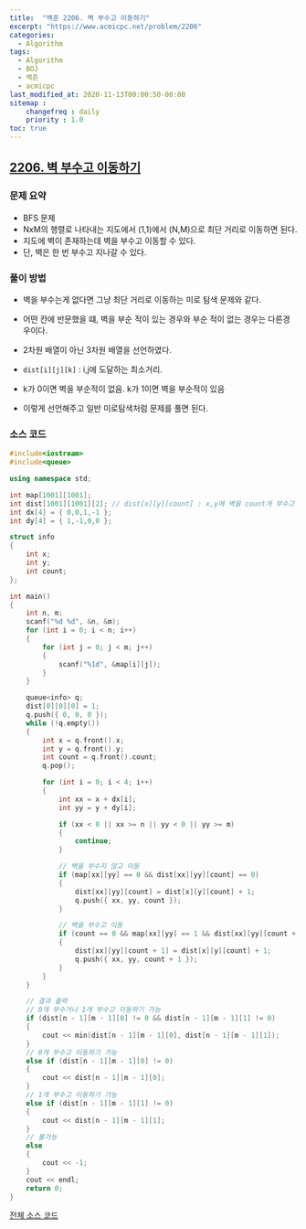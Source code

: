 ```yaml
---
title:  "백준 2206. 벽 부수고 이동하기"
excerpt: "https://www.acmicpc.net/problem/2206"
categories:
  - Algorithm
tags:
  - Algorithm
  - BOJ
  - 백준
  - acmicpc
last_modified_at: 2020-11-13T00:00:50-00:00
sitemap :
    changefreq : daily
    priority : 1.0
toc: true
---
```


## [2206. 벽 부수고 이동하기](https://www.acmicpc.net/problem/2206)
### 문제 요약
- BFS 문제
- NxM의 행렬로 나타내는 지도에서 (1,1)에서 (N,M)으로 최단 거리로 이동하면 된다.
- 지도에 벽이 존재하는데 벽을 부수고 이동할 수 있다.
- 단, 벽은 한 번 부수고 지나갈 수 있다.

### 풀이 방법
- 벽을 부수는게 없다면 그냥 최단 거리로 이동하는 미로 탐색 문제와 같다.
- 어떤 칸에 반문했을 떄, 벽을 부순 적이 있는 경우와 부순 적이 없는 경우는 다른경우이다.

- 2차원 배열이 아닌 3차원 배열을 선언하였다.
- `dist[i][j][k]` : i,j에 도달하는 최소거리. 
- k가 0이면 벽을 부순적이 없음. k가 1이면 벽을 부순적이 있음
- 이렇게 선언해주고 일반 미로탐색처럼 문제를 풀면 된다.

### 소스 코드
```cpp
#include<iostream>
#include<queue>

using namespace std;

int map[1001][1001];
int dist[1001][1001][2]; // dist[x][y][count] : x,y에 벽을 count개 부수고 이동했을때 최소 거리
int dx[4] = { 0,0,1,-1 };
int dy[4] = { 1,-1,0,0 };

struct info
{
    int x;
    int y;
    int count;
};

int main()
{
    int n, m;
    scanf("%d %d", &n, &m);
    for (int i = 0; i < n; i++)
    {
        for (int j = 0; j < m; j++)
        {
            scanf("%1d", &map[i][j]);
        }
    }

    queue<info> q;
    dist[0][0][0] = 1;
    q.push({ 0, 0, 0 });
    while (!q.empty())
    {
        int x = q.front().x;
        int y = q.front().y;
        int count = q.front().count;
        q.pop();

        for (int i = 0; i < 4; i++)
        {
            int xx = x + dx[i];
            int yy = y + dy[i];

            if (xx < 0 || xx >= n || yy < 0 || yy >= m)
            {
                continue;
            }

            // 벽을 부수지 않고 이동
            if (map[xx][yy] == 0 && dist[xx][yy][count] == 0)
            {
                dist[xx][yy][count] = dist[x][y][count] + 1;
                q.push({ xx, yy, count });
            }

            // 벽을 부수고 이동
            if (count == 0 && map[xx][yy] == 1 && dist[xx][yy][count + 1] == 0)
            {
                dist[xx][yy][count + 1] = dist[x][y][count] + 1;
                q.push({ xx, yy, count + 1 });
            }
        }
    }

    // 결과 출력
    // 0개 부수거나 1개 부수고 이동하기 가능
    if (dist[n - 1][m - 1][0] != 0 && dist[n - 1][m - 1][1] != 0)
    {
        cout << min(dist[n - 1][m - 1][0], dist[n - 1][m - 1][1]);
    }
    // 0개 부수고 이동하기 가능
    else if (dist[n - 1][m - 1][0] != 0)
    {
        cout << dist[n - 1][m - 1][0];
    }
    // 1개 부수고 이동하기 가능
    else if (dist[n - 1][m - 1][1] != 0)
    {
        cout << dist[n - 1][m - 1][1];
    }
    // 불가능
    else
    {
        cout << -1;
    }
    cout << endl;
    return 0;
}

```

[전체 소스 코드](https://github.com/tdm1223/Algorithm/blob/master/acmicpc.net/source/2206.cpp)